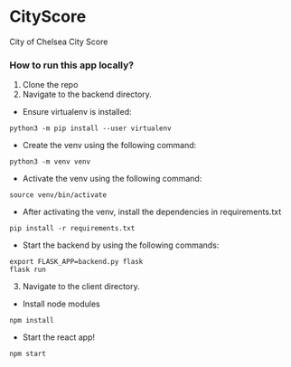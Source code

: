 # CityScore
City of Chelsea City Score


### How to run this app locally?
1. Clone the repo
2. Navigate to the backend directory.
  * Ensure virtualenv is installed:
  ~~~
  python3 -m pip install --user virtualenv
  ~~~
  * Create the venv using the following command:
  ~~~
  python3 -m venv venv
  ~~~
  * Activate the venv using the following command:
  ~~~
  source venv/bin/activate
  ~~~
  * After activating the venv, install the dependencies in requirements.txt
  ~~~
  pip install -r requirements.txt
  ~~~
  * Start the backend by using the following commands:

  ~~~
  export FLASK_APP=backend.py flask
  flask run
  ~~~
3. Navigate to the client directory.
  * Install node modules
  ~~~
  npm install
  ~~~
  * Start the react app!
  ~~~
  npm start
  ~~~

